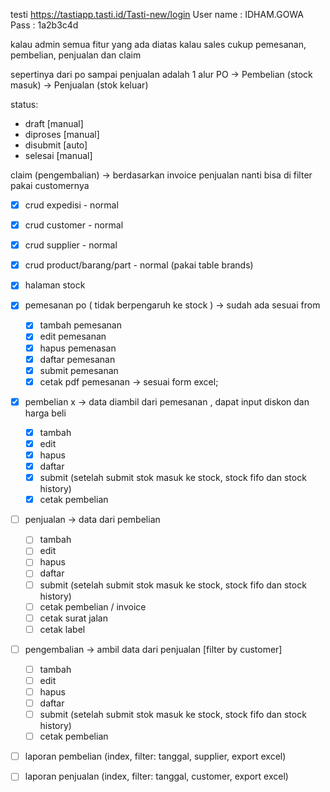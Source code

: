 testi https://tastiapp.tasti.id/Tasti-new/login
User name : IDHAM.GOWA
Pass : 1a2b3c4d

kalau admin semua fitur yang ada diatas
kalau sales cukup pemesanan, pembelian, penjualan dan claim

sepertinya dari po sampai penjualan adalah 1 alur
PO -> Pembelian (stock masuk) -> Penjualan (stok keluar)

status:

-   draft [manual]
-   diproses [manual]
-   disubmit [auto]
-   selesai [manual]

claim (pengembalian) -> berdasarkan invoice penjualan nanti bisa di filter pakai customernya

-   [x] crud expedisi - normal
-   [x] crud customer - normal
-   [x] crud supplier - normal
-   [x] crud product/barang/part - normal (pakai table brands)
-   [x] halaman stock

-   [x] pemesanan po ( tidak berpengaruh ke stock )
        -> sudah ada sesuai from
    -   [x] tambah pemesanan
    -   [x] edit pemesanan
    -   [x] hapus pemenasan
    -   [x] daftar pemesanan
    -   [x] submit pemesanan
    -   [x] cetak pdf pemesanan -> sesuai form excel;
-   [x] pembelian
        x -> data diambil dari pemesanan , dapat input diskon dan harga beli
    -   [x] tambah
    -   [x] edit
    -   [x] hapus
    -   [x] daftar
    -   [x] submit (setelah submit stok masuk ke stock, stock fifo dan stock history)
    -   [x] cetak pembelian
-   [ ] penjualan
        -> data dari pembelian
    -   [ ] tambah
    -   [ ] edit
    -   [ ] hapus
    -   [ ] daftar
    -   [ ] submit (setelah submit stok masuk ke stock, stock fifo dan stock history)
    -   [ ] cetak pembelian / invoice
    -   [ ] cetak surat jalan
    -   [ ] cetak label
-   [ ] pengembalian
        -> ambil data dari penjualan [filter by customer]
    -   [ ] tambah
    -   [ ] edit
    -   [ ] hapus
    -   [ ] daftar
    -   [ ] submit (setelah submit stok masuk ke stock, stock fifo dan stock history)
    -   [ ] cetak pembelian
-   [ ] laporan pembelian (index, filter: tanggal, supplier, export excel)
-   [ ] laporan penjualan (index, filter: tanggal, customer, export excel)
